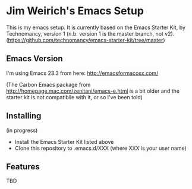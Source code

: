 # Jim Weirich's Emacs Setup

This is my emacs setup.  It is currently based on the Emacs Starter
Kit, by Technomancy, version 1 (n.b. version 1 is the master branch, not v2). (https://github.com/technomancy/emacs-starter-kit/tree/master)

## Emacs Version

I'm using Emacs 23.3 from here: http://emacsformacosx.com/

(The Carbon Emacs package from
http://homepage.mac.com/zenitani/emacs-e.html is a bit older and the
starter kit is not compatibile with it, or so I've been told)

## Installing

(in progress)

* Install the Emacs Starter Kit listed above
* Clone this repository to .emacs.d/XXX (where XXX is your user name)

## Features

TBD
